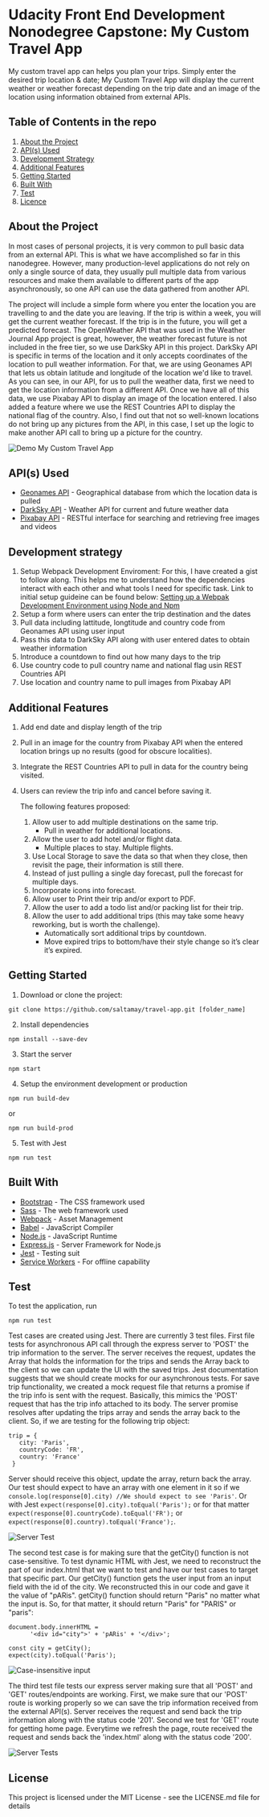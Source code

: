 #  Udacity Front End Development Nonodegree Capstone: My Custom Travel App

My custom travel app can helps you plan your trips. Simply enter the desired trip location &amp; date; My Custom Travel App will display the current weather or weather forecast depending on the trip date and an image of the location using information obtained from external APIs.

## Table of Contents in the repo

1. [About the Project](#about-the-project)
2. [API(s) Used](#apis(s)-used)
3. [Development Strategy](#development-strategy)
4. [Additional Features](#additional-features)
5. [Getting Started](#getting-started) 
6. [Built With](#built-with)
7. [Test](#test)
8. [Licence](#licence)

## About the Project

In most cases of personal projects, it is very common to pull basic data from an external API. This is what we have accomplished so far in this nanodegree. However, many production-level applications do not rely on only a single source of data, they usually pull multiple data from various resources and make them available to different parts of the app asynchronously, so one API can use the data gathered from another API.

The project will include a simple form where you enter the location you are travelling to and the date you are leaving. If the trip is within a week, you will get the current weather forecast. If the trip is in the future, you will get a predicted forecast. The OpenWeather API that was used in the Weather Journal App project is great, however, the weather forecast future is not included in the free tier, so we use DarkSky API in this project. DarkSky API is specific in terms of the location and it only accepts coordinates of the location to pull weather information. For that, we are using Geonames API that lets us obtain latitude and longitude of the location we'd like to travel. As you can see, in our API, for us to pull the weather data, first we need to get the location information from a different API. Once we have all of this data, we use Pixabay API to display an image of the location entered. I also added a feature where we use the REST Countries API to display the national flag of the country. Also, I find out that not so well-known locations do not bring up any pictures from the API, in this case, I set up the logic to make another API call to bring up a picture for the country.

![Demo My Custom Travel App](/docs/demo_travelapp.gif?raw=true)

## API(s) Used

* [Geonames API](http://www.geonames.org/export/web-services.html) - Geographical database from which the location data is pulled
* [DarkSky API](https://darksky.net/dev) - Weather API for current and future weather data
* [Pixabay API](https://pixabay.com/api/docs/) - RESTful interface for searching and retrieving free images and videos

## Development strategy

1. Setup Webpack Development Enviroment: For this, I have created a gist to follow along. This helps me to understand how the     dependencies interact with each other and what tools I need for specific task. Link to initial setup guideine can be found below:
   [Setting up a Webpak Development Environment using Node and Npm](https://gist.github.com/saltamay/443ae5ee02027c01fd9aba7a61c1ab57)
2. Setup a form where users can enter the trip destination and the dates
3. Pull data including lattitude, longtitude and country code from Geonames API using user input
4. Pass this data to DarkSky API along with user entered dates to obtain weather information
5. Introduce a countdown to find out how many days to the trip
6. Use country code to pull country name and national flag usin REST Countries API
7. Use location and country name to pull images from Pixabay API

## Additional Features

1. Add end date and display length of the trip
2. Pull in an image for the country from Pixabay API when the entered location brings up no results (good for obscure localities).
3. Integrate the REST Countries API to pull in data for the country being visited.
4. Users can review the trip info and cancel before saving it.
  
   The following features proposed:
    1. Allow user to add multiple destinations on the same trip.
         - Pull in weather for additional locations.
    2. Allow the user to add hotel and/or flight data.
         - Multiple places to stay. Multiple flights.
    3. Use Local Storage to save the data so that when they close, then revisit the page, their information is still there.
    4. Instead of just pulling a single day forecast, pull the forecast for multiple days.
    5. Incorporate icons into forecast.
    6. Allow user to Print their trip and/or export to PDF.
    7. Allow the user to add a todo list and/or packing list for their trip.
    8. Allow the user to add additional trips (this may take some heavy reworking, but is worth the challenge).
         - Automatically sort additional trips by countdown.
         - Move expired trips to bottom/have their style change so it’s clear it’s expired.

## Getting Started

1. Download or clone the project:
```
git clone https://github.com/saltamay/travel-app.git [folder_name]
```
2. Install dependencies
```
npm install --save-dev
```
3. Start the server
```
npm start
```
4. Setup the environment development or production
```
npm run build-dev
```
or 
```
npm run build-prod
```
5. Test with Jest
```
npm run test
```

## Built With

* [Bootstrap](https://getbootstrap.com/) - The CSS framework used 
* [Sass](https://sass-lang.com/documentation) - The web framework used
* [Webpack](https://webpack.js.org/concepts/) - Asset Management
* [Babel](https://babeljs.io/) - JavaScript Compiler
* [Node.js](https://nodejs.org/en/) - JavaScript Runtime
* [Express.js](https://expressjs.com/) - Server Framework for Node.js
* [Jest](https://jestjs.io/) - Testing suit
* [Service Workers](https://developers.google.com/web/fundamentals/primers/service-workers) - For offline capability

## Test

To test the application, run
```
npm run test
```

Test cases are created using Jest. There are currently 3 test files. First file tests for asynchronous API call through the express server to 'POST' the trip information to the server. The server receives the request, updates the Array that holds the information for the trips and sends the Array back to the client so we can update the UI with the saved trips. Jest documentation suggests that we should create mocks for our asynchronous tests. For save trip functionality, we created a mock request file that returns a promise if the trip info is sent with the request. Basically, this mimics the 'POST' request that has the trip info attached to its body. The server promise resolves after updating the trips array and sends the array back to the client. So, if we are testing for the following trip object:
```
trip = {
   city: 'Paris',
   countryCode: 'FR',
   country: 'France'
 }
 ```
Server should receive this object, update the array, return back the array. Our test should expect to have an array with one element in it so if we 
```console.log(response[0].city) //We should expect to see 'Paris'```. 
Or with Jest 
```expect(response[0].city).toEqual('Paris');``` 
or for that matter 
```expect(response[0].countryCode).toEqual('FR');``` 
or ```expect(response[0].country).toEqual('France');```.

![Server Test](/docs/demo_testcase1.gif?raw=true)

The second test case is for making sure that the getCity() function is not case-sensitive. To test dynamic HTML with Jest, we need to reconstruct the part of our index.html that we want to test and have our test cases to target that specific part. Our getCity() function gets the user input from an input field with the id of the city. We reconstructed this in our code and gave it the value of "pARis". getCity() function should return "Paris" no matter what the input is. So, for that matter, it should return "Paris" for "PARIS" or "paris":
```
document.body.innerHTML =
      '<div id="city">' + 'pARis' + '</div>';

const city = getCity();
expect(city).toEqual('Paris');
```
![Case-insensitive input](/docs/demo_testcase2.gif?raw=true)

The third test file tests our express server making sure that all 'POST' and 'GET' routes/endpoints are working. First, we make sure that our 'POST' route is working properly so we can save the trip information received from the external API(s). Server receives the request and send back the trip information along with the status code '201'. Second we test for 'GET' route for getting home page. Everytime we refresh the page, route received the request and sends back the 'index.html' along with the status code '200'.

![Server Tests](/docs/demo_testcase3.gif?raw=true)

## License
This project is licensed under the MIT License - see the LICENSE.md file for details
